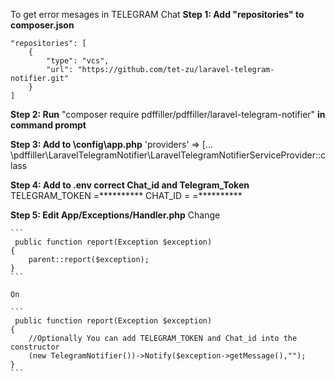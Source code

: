To get error mesages in TELEGRAM Chat
**Step 1: Add "repositories" to composer.json**
	
	"repositories": [
        {
			"type": "vcs",
            "url": "https://github.com/tet-zu/laravel-telegram-notifier.git"
        }
    ]

**Step 2: Run** "composer require pdffiller/pdffiller/laravel-telegram-notifier" **in command prompt**

**Step 3: Add to \config\app.php** 'providers' => [... \pdffiller\LaravelTelegramNotifier\LaravelTelegramNotifierServiceProvider::class

**Step 4: Add to .env correct Chat_id and  Telegram_Token**
		TELEGRAM_TOKEN =**********
		CHAT_ID = =**********	
		
**Step 5: Edit App/Exceptions/Handler.php**
	Change  
	
	```
	 public function report(Exception $exception)
    {
        parent::report($exception);
    }
	```
	
	On
	
	```
	 public function report(Exception $exception)
    {
		//Optionally You can add TELEGRAM_TOKEN and Chat_id into the constructor
        (new TelegramNotifier())->Notify($exception->getMessage(),"");
    }
	```
	
	